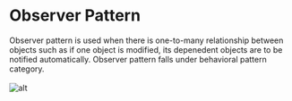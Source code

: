 # Observer Pattern
Observer pattern is used when there is one-to-many relationship between objects such as if one object is modified, its depenedent objects are to be notified automatically. Observer pattern falls under behavioral pattern category.
<br/>
<br/>
![alt](https://www.tutorialspoint.com/design_pattern/images/observer_pattern_uml_diagram.jpg)

